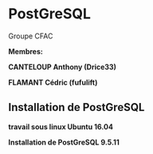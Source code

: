 # PostGreSQL
Groupe CFAC 

<b> Membres:
 
CANTELOUP Anthony (Drice33) 
 
FLAMANT Cédric (fufulift)
 
## Installation de PostGreSQL
travail sous linux Ubuntu 16.04

Installation de PostGreSQL 9.5.11
